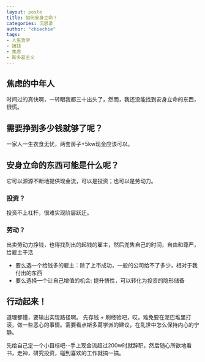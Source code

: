 ```yaml
---
layout: poste
title: 如何安身立命？
categories: 沉思录
author: "chiechie"
tags:
- 人生哲学
- 搞钱
- 焦虑
- 斯多葛主义
---
```


## 焦虑的中年人

时间过的真快啊，一转眼我都三十出头了，然而，我还没能找到安身立命的东西，很慌。

## 需要挣到多少钱就够了呢？
一家人一生衣食无忧，两套房子+5kw现金应该可以。


## 安身立命的东西可能是什么呢？

它可以源源不断地提供现金流，可以是投资；也可以是劳动力。

### 投资？

投资不上杠杆，很难实现阶层跃迁。

### 劳动？

出卖劳动力挣钱，也得找到出的起钱的雇主，然后兜售自己的时间，自由和尊严，给雇主干活
- 要么选一个给钱多的雇主：除了上市成功，一般的公司给不了多少，相对于我付出的东西
- 要么选择一个让自己增值的机会: 提升悟性，可以转化为投资的隐形储备

## 行动起来！
道理都懂，要输出实现路径啊。
先存钱 + 刷经验吧，哎，难免要在泥巴堆里打滚，做一些恶心的事情。需要看点斯多葛学派的建议，在乱世中怎么保持内心的宁静。

先给自己定一个小目标吧--手上现金流超过200w时就辞职，然后随心所欲地看书，走神，研究投资，碰到喜欢的工作就搞一搞。



